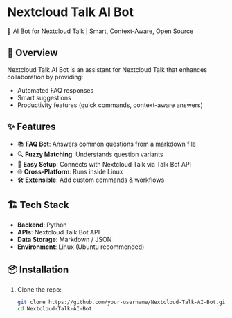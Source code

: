 # Nextcloud Talk AI Bot  
🤖 AI Bot for Nextcloud Talk | Smart, Context-Aware, Open Source  

## 🚀 Overview  
Nextcloud Talk AI Bot is an assistant for Nextcloud Talk that enhances collaboration by providing:  
- Automated FAQ responses  
- Smart suggestions  
- Productivity features (quick commands, context-aware answers)  

## ✨ Features  
- 📚 **FAQ Bot**: Answers common questions from a markdown file  
- 🔍 **Fuzzy Matching**: Understands question variants  
- 🔑 **Easy Setup**: Connects with Nextcloud Talk via Talk Bot API  
- 🌐 **Cross-Platform**: Runs inside Linux 
- 🛠️ **Extensible**: Add custom commands & workflows  

## 🏗️ Tech Stack  
- **Backend**: Python  
- **APIs**: Nextcloud Talk Bot API  
- **Data Storage**: Markdown / JSON  
- **Environment**: Linux (Ubuntu recommended)  

## 📦 Installation  
1. Clone the repo:  
   ```bash
   git clone https://github.com/your-username/Nextcloud-Talk-AI-Bot.git
   cd Nextcloud-Talk-AI-Bot
